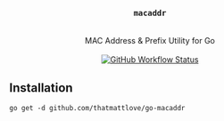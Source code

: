 <div align="center">
<h3>
    <code>macaddr</code>
</h3>
<br/>
MAC Address & Prefix Utility for Go
<br/>
<br/>
    <a href="https://github.com/thatmattlove/go-macaddr/actions?query=workflow%3Atest">
    <img alt="GitHub Workflow Status" src="https://img.shields.io/github/workflow/status/thatmattlove/go-macaddr/test?style=for-the-badge">
    </a>
</div>

## Installation

```
go get -d github.com/thatmattlove/go-macaddr
```
